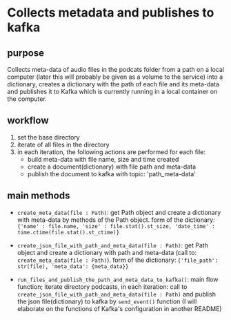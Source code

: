 # Collects metadata and publishes to kafka

## purpose
Collects meta-data of audio files in the podcats folder from a path on a local computer (later this will probably be given as a volume to the service) into a dictionary, creates a dictionary with the path of each file and its meta-data and publishes it to Kafka which is currently running in a local container on the computer.

## workflow
1. set the base directory
2. iterate of all files in the directory 
3. in each iteration, the following actions are performed for each file:
   - build meta-data with file name, size and time created
   - create a document(dictionary) with file path and meta-data
   - publish the document to kafka with topic: 'path_meta-data'

## main methods
- `create_meta_data(file : Path)`:
get Path object and create a dictionary with meta-data by methods of the Path object. form of the dictionary:`{'name' : file.name,
                     'size' : file.stat().st_size,
                     'date_time' : time.ctime(file.stat().st_ctime)}`

- `create_json_file_with_path_and_meta_data(file : Path)`:
get Path object and create a dictionary with path and meta-data (call to: `create_meta_data(file : Path)`). form of the dictionary: `{'file_path': str(file),
                    'meta_data': {meta_data}}`

- `run_files_and_publish_the_path_and_meta_data_to_kafka()`:
main flow function; iterate directory podcasts, in each iteration: call to `create_json_file_with_path_and_meta_data(file : Path)` and publish the json file(dictionary) to kafka by `send_event()` function (I will elaborate on the functions of Kafka's configuration in another README)
